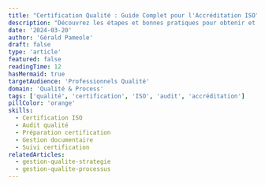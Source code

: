 ```yaml
---
title: "Certification Qualité : Guide Complet pour l'Accréditation ISO"
description: "Découvrez les étapes et bonnes pratiques pour obtenir et maintenir une certification qualité ISO. Un guide détaillé sur la préparation, l'audit et le suivi de la certification."
date: '2024-03-20'
author: 'Gérald Pameole'
draft: false
type: 'article'
featured: false
readingTime: 12
hasMermaid: true
targetAudience: 'Professionnels Qualité'
domain: 'Qualité & Process'
tags: ['qualité', 'certification', 'ISO', 'audit', 'accréditation']
pillColor: 'orange'
skills:
  - Certification ISO
  - Audit qualité
  - Préparation certification
  - Gestion documentaire
  - Suivi certification
relatedArticles:
  - gestion-qualite-strategie
  - gestion-qualite-processus
---
```


##
